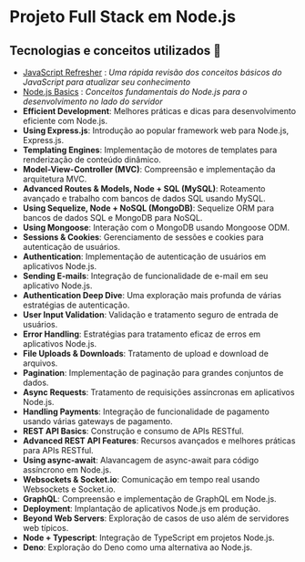# Projeto Full Stack em Node.js

## Tecnologias e conceitos utilizados 🚀

- [JavaScript Refresher](js-quick-refresher/) : *Uma rápida revisão dos conceitos básicos do JavaScript para atualizar seu conhecimento*
- [Node.js Basics](understanding-basics-node-js/) : *Conceitos fundamentais do Node.js para o desenvolvimento no lado do servidor*
- **Efficient Development**: Melhores práticas e dicas para desenvolvimento eficiente com Node.js.
- **Using Express.js**: Introdução ao popular framework web para Node.js, Express.js.
- **Templating Engines**: Implementação de motores de templates para renderização de conteúdo dinâmico.
- **Model-View-Controller (MVC)**: Compreensão e implementação da arquitetura MVC.
- **Advanced Routes & Models, Node + SQL (MySQL)**: Roteamento avançado e trabalho com bancos de dados SQL usando MySQL.
- **Using Sequelize, Node + NoSQL (MongoDB)**: Sequelize ORM para bancos de dados SQL e MongoDB para NoSQL.
- **Using Mongoose**: Interação com o MongoDB usando Mongoose ODM.
- **Sessions & Cookies**: Gerenciamento de sessões e cookies para autenticação de usuários.
- **Authentication**: Implementação de autenticação de usuários em aplicativos Node.js.
- **Sending E-mails**: Integração de funcionalidade de e-mail em seu aplicativo Node.js.
- **Authentication Deep Dive**: Uma exploração mais profunda de várias estratégias de autenticação.
- **User Input Validation**: Validação e tratamento seguro de entrada de usuários.
- **Error Handling**: Estratégias para tratamento eficaz de erros em aplicativos Node.js.
- **File Uploads & Downloads**: Tratamento de upload e download de arquivos.
- **Pagination**: Implementação de paginação para grandes conjuntos de dados.
- **Async Requests**: Tratamento de requisições assíncronas em aplicativos Node.js.
- **Handling Payments**: Integração de funcionalidade de pagamento usando várias gateways de pagamento.
- **REST API Basics**: Construção e consumo de APIs RESTful.
- **Advanced REST API Features**: Recursos avançados e melhores práticas para APIs RESTful.
- **Using async-await**: Alavancagem de async-await para código assíncrono em Node.js.
- **Websockets & Socket.io**: Comunicação em tempo real usando Websockets e Socket.io.
- **GraphQL**: Compreensão e implementação de GraphQL em Node.js.
- **Deployment**: Implantação de aplicativos Node.js em produção.
- **Beyond Web Servers**: Exploração de casos de uso além de servidores web típicos.
- **Node + Typescript**: Integração de TypeScript em projetos Node.js.
- **Deno**: Exploração do Deno como uma alternativa ao Node.js.
